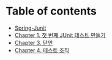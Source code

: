# Table of contents

* [Spring-Junit](README.md)
* [Chapter 1. 첫 번째 JUnit 테스트 만들기](chapter1.-junit.md)
* [Chapter 3. 단언](chapter3.-junit.md)
* [Chapter 4. 테스트 조직](chapter-4..md)

